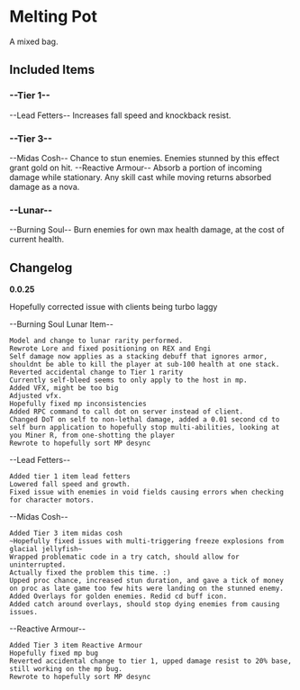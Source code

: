 # Melting Pot

A mixed bag.
## Included Items
### --Tier 1--
--Lead Fetters--
Increases fall speed and knockback resist.
### --Tier 3--
--Midas Cosh--
Chance to stun enemies. Enemies stunned by this effect grant gold on hit.
--Reactive Armour--
Absorb a portion of incoming damage while stationary. Any skill cast while moving returns absorbed damage as a nova.
### --Lunar--
--Burning Soul--
Burn enemies for own max health damage, at the cost of current health.
## Changelog
**0.0.25**

Hopefully corrected issue with clients being turbo laggy

--Burning Soul Lunar Item--

	Model and change to lunar rarity performed.
	Rewrote Lore and fixed positioning on REX and Engi
	Self damage now applies as a stacking debuff that ignores armor, shouldnt be able to kill the player at sub-100 health at one stack.
	Reverted accidental change to Tier 1 rarity
	Currently self-bleed seems to only apply to the host in mp.
	Added VFX, might be too big
	Adjusted vfx.
	Hopefully fixed mp inconsistencies
	Added RPC command to call dot on server instead of client.
	Changed DoT on self to non-lethal damage, added a 0.01 second cd to self burn application to hopefully stop multi-abilities, looking at you Miner R, from one-shotting the player
	Rewrote to hopefully sort MP desync
--Lead Fetters--

	Added tier 1 item lead fetters
	Lowered fall speed and growth.
	Fixed issue with enemies in void fields causing errors when checking for character motors.
	
--Midas Cosh--
	
	Added Tier 3 item midas cosh
	~Hopefully fixed issues with multi-triggering freeze explosions from glacial jellyfish~
	Wrapped problematic code in a try catch, should allow for uninterrupted.
	Actually fixed the problem this time. :)
	Upped proc chance, increased stun duration, and gave a tick of money on proc as late game too few hits were landing on the stunned enemy.
	Added Overlays for golden enemies. Redid cd buff icon.
	Added catch around overlays, should stop dying enemies from causing issues.
	
--Reactive Armour--

	Added Tier 3 item Reactive Armour
	Hopefully fixed mp bug
	Reverted accidental change to tier 1, upped damage resist to 20% base, still working on the mp bug.
	Rewrote to hopefully sort MP desync